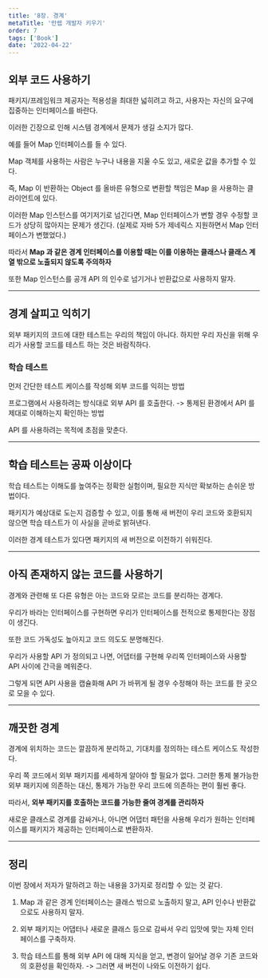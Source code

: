 ```yaml
---
title: '8장. 경계'
metaTitle: '만렙 개발자 키우기'
order: 7
tags: ['Book']
date: '2022-04-22'
---
```


## 외부 코드 사용하기

패키지/프레임워크 제공자는 적용성을 최대한 넓히려고 하고, 사용자는 자신의 요구에 집중하는 인터페이스를 바란다.

이러한 긴장으로 인해 시스템 경계에서 문제가 생길 소지가 많다.

예를 들어 Map 인터페이스를 들 수 있다.

Map 객체를 사용하는 사람은 누구나 내용을 지울 수도 있고, 새로운 값을 추가할 수 있다.

즉, Map 이 반환하는 Object 를 올바른 유형으로 변환할 책임은 Map 을 사용하는 클라이언트에 있다.

이러한 Map 인스턴스를 여기저기로 넘긴다면, Map 인터페이스가 변할 경우 수정할 코드가 상당히 많아지는 문제가 생긴다. (실제로 자바 5가 제네릭스 지원하면서 Map 인터페이스가 변했었다.)

따라서 **Map 과 같은 경계 인터페이스를 이용할 때는 이를 이용하는 클래스나 클래스 계열 밖으로 노출되지 않도록 주의하자**

또한 Map 인스턴스를 공개 API 의 인수로 넘기거나 반환값으로 사용하지 말자.

---

## 경계 살피고 익히기

외부 패키지의 코드에 대한 테스트는 우리의 책임이 아니다. 하지만 우리 자신을 위해 우리가 사용할 코드를 테스트 하는 것은 바람직하다.

### 학습 테스트

먼저 간단한 테스트 케이스를 작성해 외부 코드를 익히는 방법

프로그램에서 사용하려는 방식대로 외부 API 를 호출한다. -> 통제된 환경에서 API 를 제대로 이해하는지 확인하는 방법

API 를 사용하려는 목적에 초점을 맞춘다.

---

## 학습 테스트는 공짜 이상이다

학습 테스트는 이해도를 높여주는 정확한 실험이며, 필요한 지식만 확보하는 손쉬운 방법이다.

패키지가 예상대로 도는지 검증할 수 있고, 이를 통해 새 버전이 우리 코드와 호환되지 않으면 학습 테스트가 이 사실을 곧바로 밝혀낸다.

이러한 경계 테스트가 있다면 패키지의 새 버전으로 이전하기 쉬워진다.

---

## 아직 존재하지 않는 코드를 사용하기

경계와 관련해 또 다른 유형은 아는 코드와 모르는 코드를 분리하는 경계다.

우리가 바라는 인터페이스를 구현하면 우리가 인터페이스를 전적으로 통제한다는 장점이 생긴다.

또한 코드 가독성도 높아지고 코드 의도도 분명해진다.

우리가 사용할 API 가 정의되고 나면, 어댑터를 구현해 우리쪽 인터페이스와 사용할 API 사이에 간극을 메워준다.

그렇게 되면 API 사용을 캡슐화해 API 가 바뀌게 될 경우 수정해야 하는 코드를 한 곳으로 모을 수 있다.

---

## 깨끗한 경계

경계에 위치하는 코드는 깔끔하게 분리하고, 기대치를 정의하는 테스트 케이스도 작성한다.

우리 쪽 코드에서 외부 패키지를 세세하게 알아야 할 필요가 없다. 그러한 통제 불가능한 외부 패키지에 의존하는 대신, 통제가 가능한 우리 코드에 의존하는 편이 훨씬 좋다.

따라서, **외부 패키지를 호출하는 코드를 가능한 줄여 경계를 관리하자**

새로운 클래스로 경계를 감싸거나, 아니면 어댑터 패턴을 사용해 우리가 원하는 인터페이스를 패키지가 제공하는 인터페이스로 변환하자.

---

## 정리

이번 장에서 저자가 말하려고 하는 내용을 3가지로 정리할 수 있는 것 같다.

1. Map 과 같은 경계 인터페이스는 클래스 밖으로 노출하지 말고, API 인수나 반환값으로도 사용하지 말자.


2. 외부 패키지는 어댑터나 새로운 클래스 등으로 감싸서 우리 입맛에 맞는 자체 인터페이스를 구축하자.


3. 학습 테스트를 통해 외부 API 에 대해 지식을 얻고, 변경이 일어날 경우 기존 코드와의 호환성을 확인하자. -> 그러면 새 버전이 나와도 이전하기 쉽다.






















